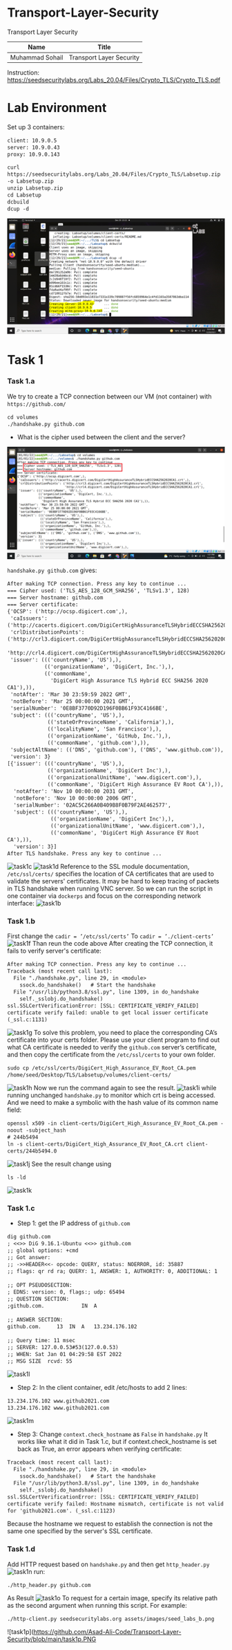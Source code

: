 # Transport-Layer-Security
Transport Layer Security

|  Name   | Title |
| ------------- | ------------- |
| Muhammad Sohail | Transport Layer Security  |

Instruction: https://seedsecuritylabs.org/Labs_20.04/Files/Crypto_TLS/Crypto_TLS.pdf
# Lab Environment
Set up 3 containers:
```
client: 10.9.0.5
server: 10.9.0.43
proxy: 10.9.0.143
```
```
curl https://seedsecuritylabs.org/Labs_20.04/Files/Crypto_TLS/Labsetup.zip -o Labsetup.zip
unzip Labsetup.zip
cd Labsetup
dcbuild
dcup -d
```
![task1a](https://github.com/Asad-Ali-Code/Transport-Layer-Security/blob/main/task1a.PNG)

# Task 1
### Task 1.a
We try to create a TCP connection between our VM (not container) with ```https://github.com/```
```
cd volumes
./handshake.py github.com
```
- What is the cipher used between the client and the server?

![task1e](https://github.com/Asad-Ali-Code/Transport-Layer-Security/blob/main/task1e.png)

```handshake.py github.com``` gives:
```
After making TCP connection. Press any key to continue ...
=== Cipher used: ('TLS_AES_128_GCM_SHA256', 'TLSv1.3', 128)
=== Server hostname: github.com
=== Server certificate:
{'OCSP': ('http://ocsp.digicert.com',),
 'caIssuers': ('http://cacerts.digicert.com/DigiCertHighAssuranceTLSHybridECCSHA2562020CA1.crt',),
 'crlDistributionPoints': ('http://crl3.digicert.com/DigiCertHighAssuranceTLSHybridECCSHA2562020CA1.crl',
                           'http://crl4.digicert.com/DigiCertHighAssuranceTLSHybridECCSHA2562020CA1.crl'),
 'issuer': ((('countryName', 'US'),),
            (('organizationName', 'DigiCert, Inc.'),),
            (('commonName',
              'DigiCert High Assurance TLS Hybrid ECC SHA256 2020 CA1'),)),
 'notAfter': 'Mar 30 23:59:59 2022 GMT',
 'notBefore': 'Mar 25 00:00:00 2021 GMT',
 'serialNumber': '0E8BF3770D92D196F0BB61F93C4166BE',
 'subject': ((('countryName', 'US'),),
             (('stateOrProvinceName', 'California'),),
             (('localityName', 'San Francisco'),),
             (('organizationName', 'GitHub, Inc.'),),
             (('commonName', 'github.com'),)),
 'subjectAltName': (('DNS', 'github.com'), ('DNS', 'www.github.com')),
 'version': 3}
[{'issuer': ((('countryName', 'US'),),
             (('organizationName', 'DigiCert Inc'),),
             (('organizationalUnitName', 'www.digicert.com'),),
             (('commonName', 'DigiCert High Assurance EV Root CA'),)),
  'notAfter': 'Nov 10 00:00:00 2031 GMT',
  'notBefore': 'Nov 10 00:00:00 2006 GMT',
  'serialNumber': '02AC5C266A0B409B8F0B79F2AE462577',
  'subject': ((('countryName', 'US'),),
              (('organizationName', 'DigiCert Inc'),),
              (('organizationalUnitName', 'www.digicert.com'),),
              (('commonName', 'DigiCert High Assurance EV Root CA'),)),
  'version': 3}]
After TLS handshake. Press any key to continue ...
```
![task1c](https://github.com/Asad-Ali-Code/Transport-Layer-Security/blob/main/task1c.PNG)
![task1d](https://github.com/Asad-Ali-Code/Transport-Layer-Security/blob/main/task1d.PNG)
Reference to the SSL module documentation, ```/etc/ssl/certs/``` specifies the location of CA certificates that are used to validate the servers' certificates.
It may be hard to keep tracing of packets in TLS handshake when running VNC server. So we can run the script in one container via ```dockerps``` and focus on the corresponding network interface:
![task1b](https://github.com/Asad-Ali-Code/Transport-Layer-Security/blob/main/task1b.PNG)
### Task 1.b
First change the ```cadir = ’/etc/ssl/certs’``` To ```cadir = ’./client-certs’```
![task1f](https://github.com/Asad-Ali-Code/Transport-Layer-Security/blob/main/task1f.PNG)
Than reun the code above
After creating the TCP connection, it fails to verify server's certificate:
```
After making TCP connection. Press any key to continue ...
Traceback (most recent call last):
  File "./handshake.py", line 29, in <module>
    ssock.do_handshake()   # Start the handshake
  File "/usr/lib/python3.8/ssl.py", line 1309, in do_handshake
    self._sslobj.do_handshake()
ssl.SSLCertVerificationError: [SSL: CERTIFICATE_VERIFY_FAILED] certificate verify failed: unable to get local issuer certificate (_ssl.c:1131)
```
![task1g](https://github.com/Asad-Ali-Code/Transport-Layer-Security/blob/main/task1g.PNG)
To solve this problem, you need to place the corresponding CA’s certificate into your certs folder.
Please use your client program to find out what CA certificate is needed to verify the ```github.com```
server’s certificate, and then copy the certificate from the ```/etc/ssl/certs``` to your own folder.
```
sudo cp /etc/ssl/certs/DigiCert_High_Assurance_EV_Root_CA.pem /home/seed/Desktop/TLS/Labsetup/volumes/client-certs/
```
![task1h](https://github.com/Asad-Ali-Code/Transport-Layer-Security/blob/main/task1h.PNG)
Now we run the command again to see the result.
![task1i](https://github.com/Asad-Ali-Code/Transport-Layer-Security/blob/main/task1i.PNG)
while running unchanged ```handshake.py``` to monitor which crt is being accessed.
And we need to make a symbolic with the hash value of its common name field:
```
openssl x509 -in client-certs/DigiCert_High_Assurance_EV_Root_CA.pem -noout -subject_hash
# 244b5494
ln -s client-certs/DigiCert_High_Assurance_EV_Root_CA.crt client-certs/244b5494.0
```
![task1j](https://github.com/Asad-Ali-Code/Transport-Layer-Security/blob/main/task1j.PNG)
See the result change using
```
ls -ld
```
![task1k](https://github.com/Asad-Ali-Code/Transport-Layer-Security/blob/main/task1k.PNG)
### Task 1.c
- Step 1: get the IP address of ```github.com```
```
dig github.com
; <<>> DiG 9.16.1-Ubuntu <<>> github.com
;; global options: +cmd
;; Got answer:
;; ->>HEADER<<- opcode: QUERY, status: NOERROR, id: 35887
;; flags: qr rd ra; QUERY: 1, ANSWER: 1, AUTHORITY: 0, ADDITIONAL: 1

;; OPT PSEUDOSECTION:
; EDNS: version: 0, flags:; udp: 65494
;; QUESTION SECTION:
;github.com.			IN	A

;; ANSWER SECTION:
github.com.		13	IN	A	13.234.176.102

;; Query time: 11 msec
;; SERVER: 127.0.0.53#53(127.0.0.53)
;; WHEN: Sat Jan 01 04:29:58 EST 2022
;; MSG SIZE  rcvd: 55
```
![task1l](https://github.com/Asad-Ali-Code/Transport-Layer-Security/blob/main/task1l.PNG)
- Step 2: In the client container, edit /etc/hosts to add 2 lines:
```
13.234.176.102 www.github2021.com
13.234.176.102 www.github2021.com
```
![task1m](https://github.com/Asad-Ali-Code/Transport-Layer-Security/blob/main/task1m.PNG)
- Step 3: Change ```context.check_hostname``` as ```False``` in ```handshake.py```
It works like what it did in Task 1.c, but if context.check_hostname is set back as True, an error appears when verifying certificate:
```
Traceback (most recent call last):
  File "./handshake.py", line 29, in <module>
    ssock.do_handshake()   # Start the handshake
  File "/usr/lib/python3.8/ssl.py", line 1309, in do_handshake
    self._sslobj.do_handshake()
ssl.SSLCertVerificationError: [SSL: CERTIFICATE_VERIFY_FAILED] certificate verify failed: Hostname mismatch, certificate is not valid for 'github2021.com'. (_ssl.c:1123)
```
Because the hostname we request to establish the connection is not the same one specified by the server's SSL certificate.
### Task 1.d
Add HTTP request based on ```handshake.py``` and then get ```http_header.py``` 
![task1n](https://github.com/Asad-Ali-Code/Transport-Layer-Security/blob/main/task1n.PNG)
run:
```
./http_header.py github.com
```
As Result
![task1o](https://github.com/Asad-Ali-Code/Transport-Layer-Security/blob/main/task1o.PNG)
To request for a certain image, specify its relative path as the second argument when running this script. For example:
```
./http-client.py seedsecuritylabs.org assets/images/seed_labs_b.png
```
![task1p](https://github.com/Asad-Ali-Code/Transport-Layer-Security/blob/main/task1p.PNG
